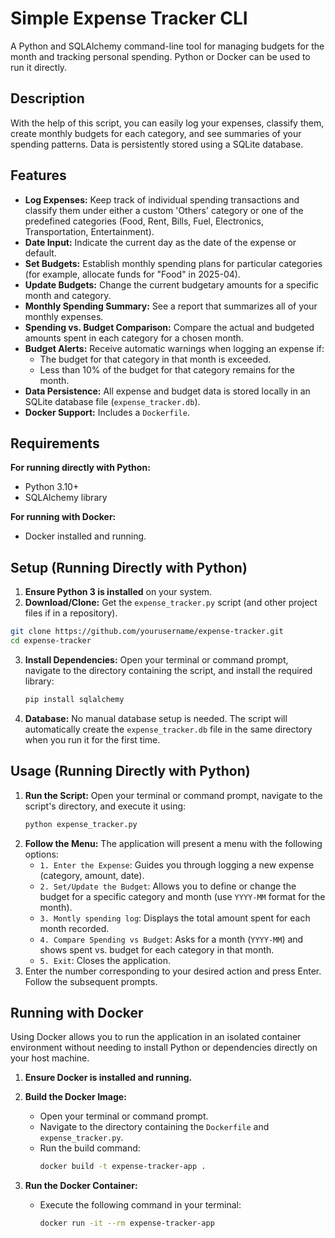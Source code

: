 # Simple Expense Tracker CLI

A Python and SQLAlchemy command-line tool for managing budgets for the month and tracking personal spending. Python or Docker can be used to run it directly.

## Description

With the help of this script, you can easily log your expenses, classify them, create monthly budgets for each category, and see summaries of your spending patterns. Data is persistently stored using a SQLite database.

## Features

* **Log Expenses:** Keep track of individual spending transactions and classify them under either a custom 'Others' category or one of the predefined categories (Food, Rent, Bills, Fuel, Electronics, Transportation, Entertainment).
* **Date Input:** Indicate the current day as the date of the expense or default.
* **Set Budgets:** Establish monthly spending plans for particular categories (for example, allocate funds for "Food" in 2025-04).
* **Update Budgets:** Change the current budgetary amounts for a specific month and category.
* **Monthly Spending Summary:** See a report that summarizes all of your monthly expenses.
* **Spending vs. Budget Comparison:** Compare the actual and budgeted amounts spent in each category for a chosen month.
* **Budget Alerts:** Receive automatic warnings when logging an expense if:
    * The budget for that category in that month is exceeded.
    * Less than 10% of the budget for that category remains for the month.
* **Data Persistence:** All expense and budget data is stored locally in an SQLite database file (`expense_tracker.db`).
* **Docker Support:** Includes a `Dockerfile`.

## Requirements

**For running directly with Python:**
* Python 3.10+
* SQLAlchemy library

**For running with Docker:**
* Docker installed and running.

## Setup (Running Directly with Python)

1.  **Ensure Python 3 is installed** on your system.
2.  **Download/Clone:** Get the `expense_tracker.py` script (and other project files if in a repository).
```bash
git clone https://github.com/yourusername/expense-tracker.git
cd expense-tracker
```
3.  **Install Dependencies:** Open your terminal or command prompt, navigate to the directory containing the script, and install the required library:
    ```bash
    pip install sqlalchemy
    ```
4.  **Database:** No manual database setup is needed. The script will automatically create the `expense_tracker.db` file in the same directory when you run it for the first time.

## Usage (Running Directly with Python)

1.  **Run the Script:** Open your terminal or command prompt, navigate to the script's directory, and execute it using:
    ```bash
    python expense_tracker.py
    ```
2.  **Follow the Menu:** The application will present a menu with the following options:
    * `1. Enter the Expense`: Guides you through logging a new expense (category, amount, date).
    * `2. Set/Update the Budget`: Allows you to define or change the budget for a specific category and month (use `YYYY-MM` format for the month).
    * `3. Montly spending log`: Displays the total amount spent for each month recorded.
    * `4. Compare Spending vs Budget`: Asks for a month (`YYYY-MM`) and shows spent vs. budget for each category in that month.
    * `5. Exit`: Closes the application.
3.  Enter the number corresponding to your desired action and press Enter. Follow the subsequent prompts.

## Running with Docker

Using Docker allows you to run the application in an isolated container environment without needing to install Python or dependencies directly on your host machine.

1.  **Ensure Docker is installed and running.**
2.  **Build the Docker Image:**
    * Open your terminal or command prompt.
    * Navigate to the directory containing the `Dockerfile` and `expense_tracker.py`.
    * Run the build command:
      ```bash
      docker build -t expense-tracker-app .
      ```

4.  **Run the Docker Container:**
    * Execute the following command in your terminal:
      ```bash
      docker run -it --rm expense-tracker-app
      ```

